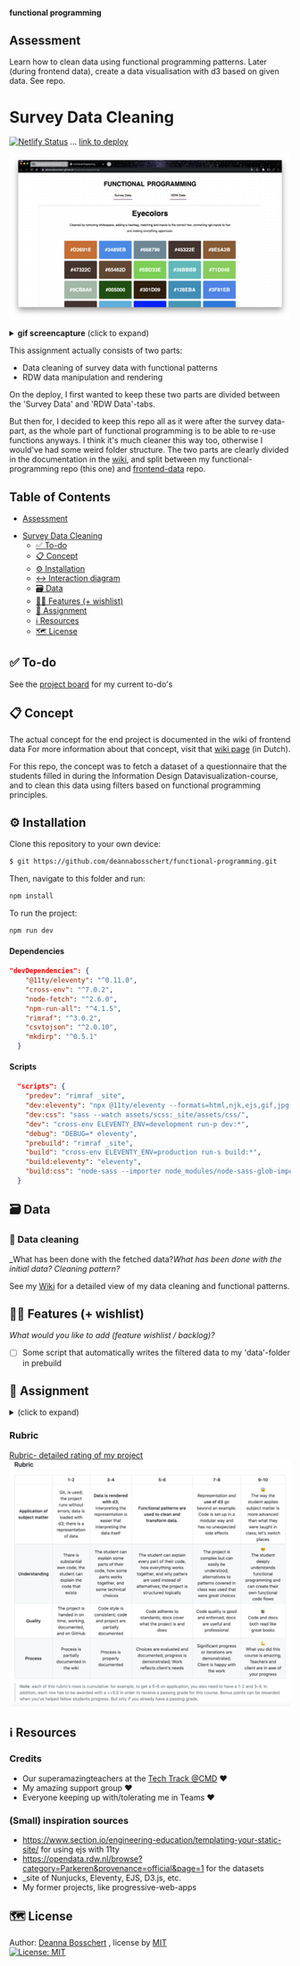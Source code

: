 #### functional programming
## Assessment
Learn how to clean data using functional programming patterns.
Later (during frontend data), create a data visualisation with d3 based on given data. See repo.

# Survey Data Cleaning
[![Netlify Status](https://api.netlify.com/api/v1/badges/83e1acb5-f54f-4736-b142-43061eacecb9/deploy-status)](https://app.netlify.com/sites/functional-programming-2021/deploys)
 ... [link to deploy](https://functional-programming-2021.netlify.app/)

![screenshot of website](https://github.com/deannabosschert/functional-programming/blob/trunk/_site/assets/img/screenshot_website.png)
<details>
  <summary><strong>gif screencapture</strong> (click to expand)</summary>

![gif of website](https://github.com/deannabosschert/functional-programming/blob/trunk/_site/assets/img/screenshot_website.gif)
</details>

This assignment actually consists of two parts:
* Data cleaning of survey data with functional patterns
* RDW data manipulation and rendering

On the deploy, I first wanted to keep these two parts are divided between the 'Survey Data' and 'RDW Data'-tabs.

But then for, I decided to keep this repo all as it were after the survey data-part, as the whole part of functional programming is to be able to re-use functions anyways. I think it's much cleaner this way too, otherwise I would've had some weird folder structure. The two parts are clearly divided in the documentation in the [wiki](https://github.com/deannabosschert/functional-programming/wiki), and split between my functional-programming repo (this one) and [frontend-data](https://github.com/deannabosschert/frontend-data/) repo.

## Table of Contents
  * [Assessment](#assessment)
- [Survey Data Cleaning](#survey-data-cleaning)
  * [✅ To-do](#--to-do)
  * [📋 Concept](#---concept)
  * [⚙️ Installation](#---installation)
  * [↔️ Interaction diagram](#---interaction-diagram)
  * [🗃 Data](#---data)
  * [👯🏿‍ Features (+ wishlist)](#------features----wishlist-)
  * [🏫 Assignment](#---assignment)
  * [ℹ️ Resources](#---resources)
  * [🗺️ License](#----license)

## ✅ To-do
See the [project board](https://github.com/deannabosschert/functional-programming/projects/1) for my current to-do's

## 📋 Concept
The actual concept for the end project is documented in the wiki of frontend data
For more information about that concept, visit that [wiki page](https://github.com/deannabosschert/frontend-data/wiki/Concept) (in Dutch).

For this repo, the concept was to fetch a dataset of a questionnaire that the students filled in during  the Information Design Datavisualization-course, and to clean this data using filters based on functional programming principles.

## ⚙️ Installation
Clone this repository to your own device:
```bash
$ git https://github.com/deannabosschert/functional-programming.git
```
Then, navigate to this folder and run:

```bash
npm install
```

To run the project:

```bash
npm run dev
```

#### Dependencies
```json
"devDependencies": {
    "@11ty/eleventy": "^0.11.0",
    "cross-env": "^7.0.2",
    "node-fetch": "^2.6.0",
    "npm-run-all": "^4.1.5",
    "rimraf": "^3.0.2",
    "csvtojson": "^2.0.10",
    "mkdirp": "^0.5.1"
  }
```

#### Scripts
```json
  "scripts": {
    "predev": "rimraf _site",
    "dev:eleventy": "npx @11ty/eleventy --formats=html,njk,ejs,gif,jpg,png,css --serve --port=3000",
    "dev:css": "sass --watch assets/scss:_site/assets/css/",
    "dev": "cross-env ELEVENTY_ENV=development run-p dev:*",
    "debug": "DEBUG=* eleventy",
    "prebuild": "rimraf _site",
    "build": "cross-env ELEVENTY_ENV=production run-s build:*",
    "build:eleventy": "eleventy",
    "build:css": "node-sass --importer node_modules/node-sass-glob-importer/dist/cli.js assets/scss/index.scss _site/assets/css/index.css"
  }
```

## 🗃 Data
### 💽 Data cleaning
_What has been done with the fetched data?_What has been done with the initial data? Cleaning pattern?_

See my [Wiki](https://github.com/deannabosschert/functional-programming/wiki/Data-opschonen) for a detailed view of my data cleaning and functional patterns.


## 👯🏿‍ Features (+ wishlist)
_What would you like to add (feature wishlist / backlog)?_

- [ ] Some script that automatically writes the filtered data to my 'data'-folder in prebuild

## 🏫 Assignment
<details>
  <summary></strong> (click to expand)</summary>
In this course we were rated on:

- Application of subject matter
- Understanding
- Quality
- Process

### Learning goals
This assessment focusses on:
* goal 1 (learn how to create with libraries)
* goal 2 (create interactive visualisations from external data)
* subgoal 1 (read _site)
* subgoal 2 (write _site)
* subgoal 5 (manipulate elements)
* subgoal 6 (load external data)
* subgoal 7 (transform data)
* subgoal 8 (use svg)
* subgoal 9 (use libraries)


### Week 1 - Data Cleaning 🧹

**Goal**: learn how to create with libraries   
I've learned how to load data locally and to fetch externally from an API, to clean that data and render this data.    
See my [wiki](https://github.com/deannabosschert/functional-programming/wiki) for more.    

### Week 2 - Datavisualizations 📊
**Goal**: create interactive visualisations from external data    
I've learned how to visualize the previous cleaned data in an interactive datavisualization, made with D3.js   
See my [wiki](https://github.com/deannabosschert/functional-programming/wiki) for more.    

</details>

### Rubric

[Rubric- detailed rating of my project](https://github.com/deannabosschert/functional-programming/wiki/Rubric)
![rubric](https://github.com/deannabosschert/functional-programming/blob/trunk/assets/img/rubric.png)

## ℹ️ Resources

### Credits
- Our superamazingteachers at the [Tech Track @CMD](https://github.com/cmda-tt/) :heart:
- My amazing support group :heart:
- Everyone keeping up with/tolerating me in Teams :heart:

### (Small) inspiration sources
- https://www.section.io/engineering-education/templating-your-static-site/ for using ejs with 11ty
- https://opendata.rdw.nl/browse?category=Parkeren&provenance=official&page=1 for the datasets
- _site of Nunjucks, Eleventy, EJS, D3.js, etc.
- My former projects, like progressive-web-apps

## 🗺️ License
Author: [Deanna Bosschert](https://github.com/deannabosschert) , license by
[MIT](https://github.com/deannabosschert/functional-programming/blob/master/LICENSE)      
[![License: MIT](https://img.shields.io/badge/License-MIT-yellow.svg)](https://opensource.org/licenses/MIT)
